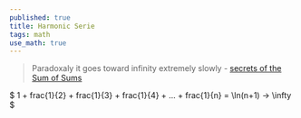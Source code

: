 ```yaml
---
published: true
title: Harmonic Serie
tags: math
use_math: true
---
```

> Paradoxaly it goes toward infinity extremely slowly - [secrets of the Sum of Sums ](https://www.youtube.com/watch?v=vQE6-PLcGwU)

$ 1 + frac{1}{2} + frac{1}{3} + frac{1}{4} + ... + frac{1}{n} = \ln(n+1) -> \infty $